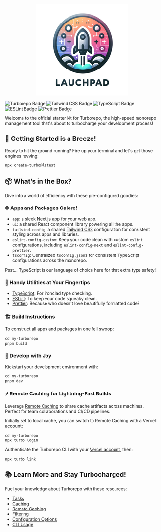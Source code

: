 <p align="center">
  <img width="300" src="./public/launchpad-logo-md.png" alt="Your Image Description">
</p>

![Turborepo Badge](https://img.shields.io/badge/Turborepo-EF4444?logo=turborepo&logoColor=fff&style=flat)
![Tailwind CSS Badge](https://img.shields.io/badge/Tailwind%20CSS-06B6D4?logo=tailwindcss&logoColor=fff&style=flat)
![TypeScript Badge](https://img.shields.io/badge/TypeScript-3178C6?logo=typescript&logoColor=fff&style=flat)
![ESLint Badge](https://img.shields.io/badge/ESLint-4B32C3?logo=eslint&logoColor=fff&style=flat)
![Prettier Badge](https://img.shields.io/badge/Prettier-F7B93E?logo=prettier&logoColor=fff&style=flat)

Welcome to the official starter kit for Turborepo, the high-speed monorepo management tool that's about to turbocharge
your development process!

## 🌟 Getting Started is a Breeze!

Ready to hit the ground running? Fire up your terminal and let's get those engines revving:

```sh
npx create-turbo@latest
```

## 📦 What’s in the Box?

Dive into a world of efficiency with these pre-configured goodies:

### 🌐 Apps and Packages Galore!

- `app`: a sleek [Next.js](https://nextjs.org/) app for your web app.
- `ui`: a shared React component library powering all the apps.
- `tailwind-config`: a shared [Tailwind CSS](https://tailwindcss.com/) configuration for consistent styling across
  apps and libraries.
- `eslint-config-custom`: Keep your code clean with custom `eslint` configurations, including `eslint-config-next`
  and `eslint-config-prettier`.
- `tsconfig`: Centralized `tsconfig.json`s for consistent TypeScript configurations across the monorepo.

Psst... TypeScript is our language of choice here for that extra type safety!

### 🔧 Handy Utilities at Your Fingertips

- [TypeScript](https://www.typescriptlang.org/): For ironclad type checking.
- [ESLint](https://eslint.org/): To keep your code squeaky clean.
- [Prettier](https://prettier.io): Because who doesn't love beautifully formatted code?

### 🏗️ Build Instructions

To construct all apps and packages in one fell swoop:

```
cd my-turborepo
pnpm build
```

### 🎨 Develop with Joy

Kickstart your development environment with:

```
cd my-turborepo
pnpm dev
```

### ⚡ Remote Caching for Lightning-Fast Builds

Leverage [Remote Caching](https://turbo.build/repo/docs/core-concepts/remote-caching) to share cache artifacts across
machines. Perfect for team collaborations and CI/CD pipelines.

Initially set to local cache, you can switch to Remote Caching with a Vercel account:

```
cd my-turborepo
npx turbo login
```

Authenticate the Turborepo CLI with your [Vercel account](https://vercel.com/docs/concepts/personal-accounts/overview),
then:

```
npx turbo link
```

## 📚 Learn More and Stay Turbocharged!

Fuel your knowledge about Turborepo with these resources:

- [Tasks](https://turbo.build/repo/docs/core-concepts/monorepos/running-tasks)
- [Caching](https://turbo.build/repo/docs/core-concepts/caching)
- [Remote Caching](https://turbo.build/repo/docs/core-concepts/remote-caching)
- [Filtering](https://turbo.build/repo/docs/core-concepts/monorepos/filtering)
- [Configuration Options](https://turbo.build/repo/docs/reference/configuration)
- [CLI Usage](https://turbo.build/repo/docs/reference/command-line-reference)
